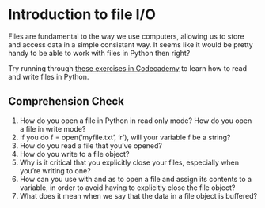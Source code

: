 [//]: <> (name: Introduction to File I/O)
[//]: <> (author: Joe Turner)
[//]: <> (type: 3pc)
[//]: <> (time: 30)

# Introduction to file I/O

Files are fundamental to the way we use computers, allowing us to store and access data in a simple consistant way.  It seems like it would be pretty handy to be able to work with files in Python then right?

Try running through [these exercises in Codecademy](http://www.codecademy.com/courses/python-intermediate-en-OGNHh/0/1?curriculum_id=4f89dab3d788890003000096) to learn how to read and write files in Python.

## Comprehension Check

1. How do you open a file in Python in read only mode? How do you open a file in write mode?
2. If you do f = open(‘myfile.txt’, ‘r’), will your variable f be a string?
3. How do you read a file that you’ve opened?
4. How do you write to a file object?
5. Why is it critical that you explicitly close your files, especially when you’re writing to one?
6. How can you use with and as to open a file and assign its contents to a variable, in order to avoid having to explicitly close the file object?
7. What does it mean when we say that the data in a file object is buffered?
